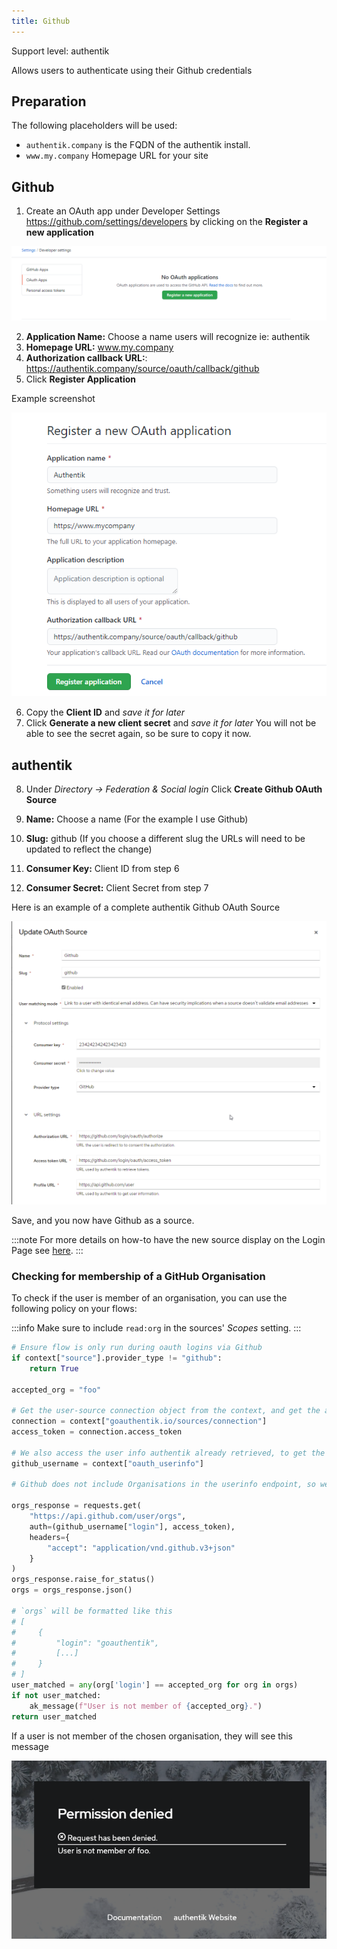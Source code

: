 ```yaml
---
title: Github
---
```


<span class="badge badge--primary">Support level: authentik</span>

Allows users to authenticate using their Github credentials

## Preparation

The following placeholders will be used:

- `authentik.company` is the FQDN of the authentik install.
- `www.my.company` Homepage URL for your site

## Github

1. Create an OAuth app under Developer Settings https://github.com/settings/developers by clicking on the **Register a new application**

![Register OAuth App](./githubdeveloper1.png)

2. **Application Name:** Choose a name users will recognize ie: authentik
3. **Homepage URL:** www.my.company
4. **Authorization callback URL:**: https://authentik.company/source/oauth/callback/github
5. Click **Register Application**

Example screenshot

![](./githubdeveloperexample.png)

6. Copy the **Client ID** and _save it for later_
7. Click **Generate a new client secret** and _save it for later_ You will not be able to see the secret again, so be sure to copy it now.

## authentik

8. Under _Directory -> Federation & Social login_ Click **Create Github OAuth Source**

9. **Name:** Choose a name (For the example I use Github)
10. **Slug:** github (If you choose a different slug the URLs will need to be updated to reflect the change)
11. **Consumer Key:** Client ID from step 6
12. **Consumer Secret:** Client Secret from step 7

Here is an example of a complete authentik Github OAuth Source

![](./githubexample2.png)

Save, and you now have Github as a source.

:::note
For more details on how-to have the new source display on the Login Page see [here](../../index.md#add-sources-to-default-login-page).
:::

### Checking for membership of a GitHub Organisation

To check if the user is member of an organisation, you can use the following policy on your flows:

:::info
Make sure to include `read:org` in the sources' _Scopes_ setting.
:::

```python
# Ensure flow is only run during oauth logins via Github
if context["source"].provider_type != "github":
    return True

accepted_org = "foo"

# Get the user-source connection object from the context, and get the access token
connection = context["goauthentik.io/sources/connection"]
access_token = connection.access_token

# We also access the user info authentik already retrieved, to get the correct username
github_username = context["oauth_userinfo"]

# Github does not include Organisations in the userinfo endpoint, so we have to call another URL

orgs_response = requests.get(
    "https://api.github.com/user/orgs",
    auth=(github_username["login"], access_token),
    headers={
        "accept": "application/vnd.github.v3+json"
    }
)
orgs_response.raise_for_status()
orgs = orgs_response.json()

# `orgs` will be formatted like this
# [
#     {
#         "login": "goauthentik",
#         [...]
#     }
# ]
user_matched = any(org['login'] == accepted_org for org in orgs)
if not user_matched:
    ak_message(f"User is not member of {accepted_org}.")
return user_matched
```

If a user is not member of the chosen organisation, they will see this message

![](./github_org_membership.png)
